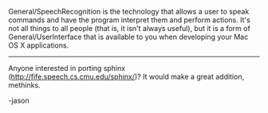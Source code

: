 

General/SpeechRecognition is the technology that allows a user to speak commands and have the program interpret them and perform actions. It's not all things to all people (that is, it isn't always useful), but it is a form of General/UserInterface that is available to you when developing your Mac OS X applications.

----
Anyone interested in porting sphinx (http://fife.speech.cs.cmu.edu/sphinx/)? It would make a great addition, methinks. 

-jason